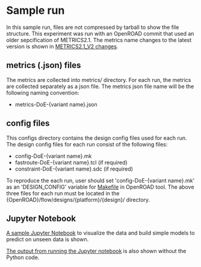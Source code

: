 # Sample run
In this sample run, files are not compressed by tarball to show the file structure.
This experiment was run with an OpenROAD commit that used an older sepcification of METRICS2.1. The metrics name changes
to the latest version is shown in [METRICS2.1_V2 changes](../../METRICS2.1_V2_changes.md).

## metrics (.json) files 
The metrics are collected into metrics/ directory. For each run, the metrics are collected separately as a json file.
The metrics json file name will be the following naming convention:
- metrics-DoE-{variant name}.json

## config files 
This configs directory contains the design config files used for each run.
The design config files for each run consist of the following files:
- config-DoE-{variant name}.mk
- fastroute-DoE-{variant name}.tcl (if required)
- constraint-DoE-{variant name}.sdc (if required)

To reproduce the each run, user should set 'config-DoE-{variant name}.mk' as an 'DESIGN_CONFIG' variable for [Makefile](https://github.com/The-OpenROAD-Project/OpenROAD-flow-scripts/blob/master/flow/Makefile) in OpenROAD tool.
The above three files for each run must be located in the {OpenROAD}/flow/designs/{platform}/{design}/ directory.

## Jupyter Notebook
[A sample Jupyter Notebook](https://nbviewer.jupyter.org/github/ieee-ceda-datc/datc-rdf-Metrics4ML/blob/main/experiments/sky130hd__ibex_core__sample_fine_grained/METRICS2.1-fine-grain.ipynb) to visualize the data and build simple models to predict on unseen data is shown.

[The output from running the Jupyter notebook](https://nbviewer.jupyter.org/github/ieee-ceda-datc/datc-rdf-Metrics4ML/blob/main/experiments/sky130hd__ibex_core__sample_fine_grained/METRICS2.1-fine-grain.html) is also shown without the Python code.
